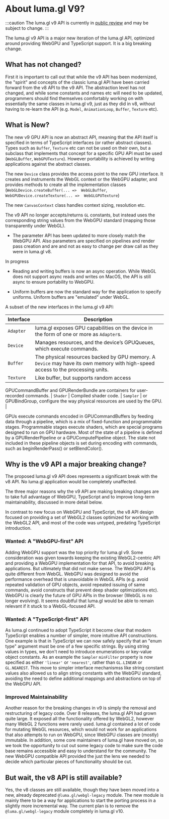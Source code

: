 # About luma.gl V9?

:::caution
The luma.gl v9 API is currently in [public review](/docs/public-review) and may be subject to change.
:::

The luma.gl v9 API is a major new iteration of the luma.gl API, optimized around providing WebGPU and TypeScript support. It is a big breaking change.

## What has not changed?

First it is important to call out that while the v9 API has been modernized, the "spirit" and concepts of the classic luma.gl API have been carried forward from the v8 API to the v9 API. The abstraction level has not changed, and while some constants and names etc will need to be updated, programmers should find themselves comfortably working on with essentially the same classes in luma.gl v9, just as they did in v8, without having to re-learn the API (e.g. `Model`, `AnimationLoop`, `Buffer`, `Texture` etc). 

## What is New?

The new v9 GPU API is now an abstract API, meaning that the API itself is specified in terms of TypeScript interfaces (or rather abstract classes). Types such as `Buffer`, `Texture` etc can not be used on their own, but a subclass that implements that concept for a specific GPU API must be used (`WebGLBuffer`, `WebGPUTexture`). However portability is achieved by writing applications against the abstract classes.

The new `Device` class provides the access point to the new GPU interface. It creates and instruments the WebGL context or the WebGPU adapter, and provides methods to create all the implementation classes (`WebGLDevice.createBuffer(... =>  WebGLBuffer`, `WebGPUDevice.createTexture(... =>  WebGLGPUTexture`)

The new `CanvasContext` class handles context sizing, resolution etc.

The v9 API no longer accepts/returns `GL` constants, but instead uses the corresponding string values from the WebGPU standard (mapping those transparently under WebGL).

- The parameter API has been updated to more closely match the WebGPU API. Also parameters are specified on pipelines and render pass creation and are and not as easy to change per draw call as they were in luma.gl v8.


In progress
- Reading and writing buffers is now an async operation. While WebGL does not support async reads and writes on MacOS, the API is still async to ensure portability to WebGPU.

- Uniform buffers are now the standard way for the application to specify uniforms. Uniform buffers are "emulated" under WebGL.

A subset of the new interfaces in the luma.gl v9 API:


| Interface | Description |
| --- | --- |
| `Adapter` | luma.gl exposes GPU capabilities on the device in the form of one or more as `Adapter`s. |
| `Device`  | Manages resources, and the device’s GPUQueues, which execute commands. |
| `Buffer`  | The physical resources backed by GPU memory. A `Device` may have its own memory with high-speed access to the processing units. |
| `Texture` | Like buffer, but supports random access |
GPUCommandBuffer and GPURenderBundle are containers for user-recorded commands.
| `Shader` | Compiled shader code.
| `Sampler` | or GPUBindGroup, configure the way physical resources are used by the GPU. |

GPUs execute commands encoded in GPUCommandBuffers by feeding data through a pipeline, which is a mix of fixed-function and programmable stages. Programmable stages execute shaders, which are special programs designed to run on GPU hardware. Most of the state of a pipeline is defined by a GPURenderPipeline or a GPUComputePipeline object. The state not included in these pipeline objects is set during encoding with commands, such as beginRenderPass() or setBlendColor().


## Why is the v9 API a major breaking change?

The proposed luma.gl v9 API does represents a significant break with the v8 API. No luma.gl application would be completely unaffected. 

The three major reasons why the v9 API are making breaking changes are to take full advantage of WebGPU, TypeScript and to improve long-term maintainability, discussed in more detail below.

In contrast to new focus on WebGPU and TypeScript, the v8 API design focused on providing a set of WebGL2 classes optimized for working with the WebGL2 API, and most of the code was untyped, predating TypeScript introduction.

### Wanted: A "WebGPU-first" API

Adding WebGPU support was the top priority for luma.gl v9. Some consideration was given towards keeping the existing WebGL2-centric API and providing a WebGPU implementation for that API, to avoid breaking applications. But ultimately that did not make sense. The WebGPU API is quite different from WebGL. WebGPU was designed to avoid the performance overhead that is unavoidable in WebGL APIs (e.g. avoid repeated validation of GPU objects, avoid repeated issuing of same commands, avoid constructs that prevent deep shader optimizations etc). WebGPU is clearly the future of GPU APIs in the browser (WebGL is no longer evolving). It seems doubtful that luma.gl would be able to remain relevant if it stuck to a WebGL-focused API.

### Wanted: A "TypeScript-first" API

As luma.gl continued to adopt TypeScript it become clear that modern TypeScript enables a number of simpler, more intuitive API constructions. One example is that in TypeScript we can now safely specify that an "enum type" argument must be one of a few specific strings. By using string values in types, we don't need to introduce enumerations or key-value object constants. As an example the `Sampler` `minFilter` property is now specified as either `'linear'` or `'nearest'`, rather than `GL.LINEAR` or `GL.NEAREST`. This move to simpler interface mechanismss like string constant values also allowed us to align string constants with the WebGPU standard, avoiding the need to define additional mappings and abstractions on top of the WebGPU API.

### Improved Maintainability

Another reason for the breaking changes in v9 is simply the removal and restructuring of legacy code. Over 8 releases, the luma.gl API had grown quite large. It exposed all the functionality offered by WebGL2, however many WebGL 2 functions were rarely used. luma.gl contained a lot of code for mutating WebGL resources, which would not work for an applications that also attempts to run on WebGPU, since WebGPU classes are (mostly) immutable. In addition, some core maintainers of luma.gl have moved on, so we took the opportunity to cut out some legacy code to make sure the code base remains accessible and easy to understand for the community. The new WebGPU compatible API provided the just the lens we needed to decide which particular pieces of functionality should be cut. 

## But wait, the v8 API is still available?

Yes, the v8 classes are still available, though they have been moved into a new, already deprecated `@luma.gl/webgl-legacy` module. The new module is mainly there to be a way for applications to start the porting process in a slightly more incremental way. The current plan is to remove the `@luma.gl/webgl-legacy` module completely in luma.gl v10.


